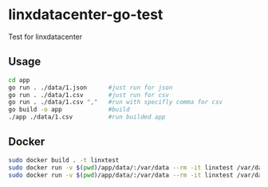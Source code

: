 # linxdatacenter-go-test

Test for linxdatacenter

## Usage

```sh
cd app
go run . ./data/1.json      #just run for json
go run . ./data/1.csv       #just run for csv
go run . ./data/1.csv ","   #run with specifly comma for csv
go build -o app             #build
./app ./data/1.csv          #run builded app
```

## Docker 
```sh
sudo docker build . -t linxtest
sudo docker run -v $(pwd)/app/data/:/var/data --rm -it linxtest /var/data/1.csv ","
sudo docker run -v $(pwd)/app/data/:/var/data --rm -it linxtest /var/data/1.json
```